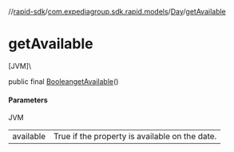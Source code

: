 //[rapid-sdk](../../../index.md)/[com.expediagroup.sdk.rapid.models](../index.md)/[Day](index.md)/[getAvailable](get-available.md)

# getAvailable

[JVM]\

public final [Boolean](https://docs.oracle.com/javase/8/docs/api/java/lang/Boolean.html)[getAvailable](get-available.md)()

#### Parameters

JVM

| | |
|---|---|
| available | True if the property is available on the date. |
